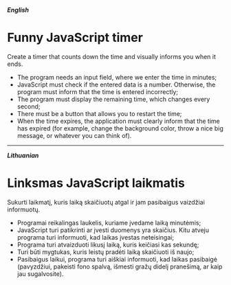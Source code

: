 **_English_**

# Funny JavaScript timer

Create a timer that counts down the time and visually informs you when it ends.

- The program needs an input field, where we enter the time in minutes;
- JavaScript must check if the entered data is a number. Otherwise, the program must inform that the time is entered incorrectly;
- The program must display the remaining time, which changes every second;
- There must be a button that allows you to restart the time;
- When the time expires, the application must clearly inform that the time has expired (for example, change the background color, throw a nice big message, or whatever you can think of).

---

**_Lithuanian_**

# Linksmas JavaScript laikmatis

Sukurti laikmatį, kuris laiką skaičiuotų atgal ir jam pasibaigus vaizdžiai informuotų.

- Programai reikalingas laukelis, kuriame įvedame laiką minutėmis;
- JavaScript turi patikrinti ar įvesti duomenys yra skaičius. Kitu atveju programa turi informuoti, kad laikas įvestas neteisingai;
- Programa turi atvaizduoti likusį laiką, kuris keičiasi kas sekundę;
- Turi būti mygtukas, kuris leistų pradėti laiką skaičiuoti iš naujo;
- Pasibaigus laikui, programa turi aiškiai informuoti, kad laikas pasibaigė (pavyzdžiui, pakeisti fono spalvą, išmesti gražų didelį pranešimą, ar kaip jau sugalvosite).
